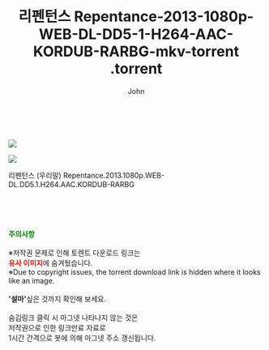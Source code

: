 ﻿---
layout: post
title:  "                   리펜턴스 Repentance-2013-1080p-WEB-DL-DD5-1-H264-AAC-KORDUB-RARBG-mkv-torrent                .torrent"
author: John
categories: [ 영화 ]
tags: [  ]
image: https://torrentrj57.com/uploadfile/full/af3531c549e82fd0c6965fa58cf7998baf2a60d9.jpg"/></p><p><img src="https://torrentrj57.com/uploadfile/full/fc820148db385d99d50d0aaad02b96138c858f6a.jpg 
description: "                   리펜턴스 Repentance-2013-1080p-WEB-DL-DD5-1-H264-AAC-KORDUB-RARBG-mkv-torrent                 torrent 정보 공유"
toc: true
toc_sticky: true
---

<br>
<p><img src="https://torrentrj57.com/uploadfile/full/af3531c549e82fd0c6965fa58cf7998baf2a60d9.jpg"/></p><p><img src="https://torrentrj57.com/uploadfile/full/fc820148db385d99d50d0aaad02b96138c858f6a.jpg"/></p>
 리펜턴스 (우리말) Repentance.2013.1080p.WEB-DL.DD5.1.H264.AAC.KORDUB-RARBG  
    
<br><br><br>
<p data-ke-size="size16"><b><span style="color: green;">주의사항</span></b><br /><br />※저작권 문제로 인해 토렌트 다운로드 링크는<br /><b><span style="color: red;">유사 이미지</span></b>에 숨겨뒀습니다.<br />※Due to copyright issues, the torrent download link is hidden where it looks like an image.<br /><br /><b>'설마'</b>싶은 것까지 확인해 보세요.<br /><br />숨김링크 클릭 시 마그넷 나타나지 않는 것은<br />저작권으로 인한 링크만료 자료로<br />1시간 간격으로 봇에 의해 마그넷 주소 갱신됩니다.</p>
